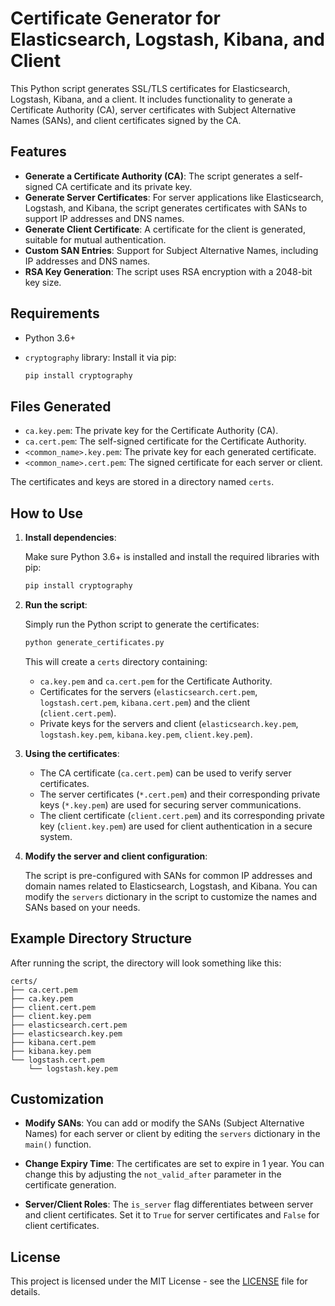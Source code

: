 # Certificate Generator for Elasticsearch, Logstash, Kibana, and Client

This Python script generates SSL/TLS certificates for Elasticsearch, Logstash, Kibana, and a client. It includes functionality to generate a Certificate Authority (CA), server certificates with Subject Alternative Names (SANs), and client certificates signed by the CA.

## Features

- **Generate a Certificate Authority (CA)**: The script generates a self-signed CA certificate and its private key.
- **Generate Server Certificates**: For server applications like Elasticsearch, Logstash, and Kibana, the script generates certificates with SANs to support IP addresses and DNS names.
- **Generate Client Certificate**: A certificate for the client is generated, suitable for mutual authentication.
- **Custom SAN Entries**: Support for Subject Alternative Names, including IP addresses and DNS names.
- **RSA Key Generation**: The script uses RSA encryption with a 2048-bit key size.

## Requirements

- Python 3.6+
- `cryptography` library: Install it via pip:
  
  ```bash
  pip install cryptography
  ```

## Files Generated

- `ca.key.pem`: The private key for the Certificate Authority (CA).
- `ca.cert.pem`: The self-signed certificate for the Certificate Authority.
- `<common_name>.key.pem`: The private key for each generated certificate.
- `<common_name>.cert.pem`: The signed certificate for each server or client.

The certificates and keys are stored in a directory named `certs`.

## How to Use

1. **Install dependencies**:

   Make sure Python 3.6+ is installed and install the required libraries with pip:

   ```bash
   pip install cryptography
   ```

2. **Run the script**:

   Simply run the Python script to generate the certificates:

   ```bash
   python generate_certificates.py
   ```

   This will create a `certs` directory containing:
   - `ca.key.pem` and `ca.cert.pem` for the Certificate Authority.
   - Certificates for the servers (`elasticsearch.cert.pem`, `logstash.cert.pem`, `kibana.cert.pem`) and the client (`client.cert.pem`).
   - Private keys for the servers and client (`elasticsearch.key.pem`, `logstash.key.pem`, `kibana.key.pem`, `client.key.pem`).

3. **Using the certificates**:

   - The CA certificate (`ca.cert.pem`) can be used to verify server certificates.
   - The server certificates (`*.cert.pem`) and their corresponding private keys (`*.key.pem`) are used for securing server communications.
   - The client certificate (`client.cert.pem`) and its corresponding private key (`client.key.pem`) are used for client authentication in a secure system.

4. **Modify the server and client configuration**:

   The script is pre-configured with SANs for common IP addresses and domain names related to Elasticsearch, Logstash, and Kibana. You can modify the `servers` dictionary in the script to customize the names and SANs based on your needs.

## Example Directory Structure

After running the script, the directory will look something like this:

```
certs/
├── ca.cert.pem
├── ca.key.pem
├── client.cert.pem
├── client.key.pem
├── elasticsearch.cert.pem
├── elasticsearch.key.pem
├── kibana.cert.pem
├── kibana.key.pem
└── logstash.cert.pem
    └── logstash.key.pem
```

## Customization

- **Modify SANs**: You can add or modify the SANs (Subject Alternative Names) for each server or client by editing the `servers` dictionary in the `main()` function.
  
- **Change Expiry Time**: The certificates are set to expire in 1 year. You can change this by adjusting the `not_valid_after` parameter in the certificate generation.

- **Server/Client Roles**: The `is_server` flag differentiates between server and client certificates. Set it to `True` for server certificates and `False` for client certificates.

## License

This project is licensed under the MIT License - see the [LICENSE](LICENSE) file for details.
